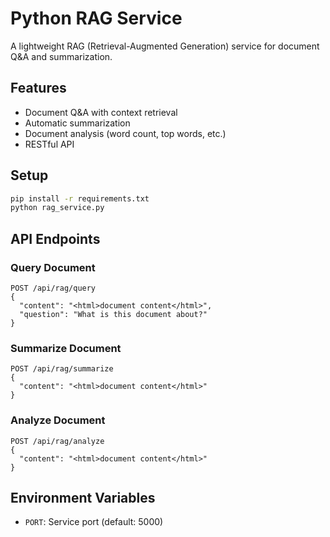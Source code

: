 # Python RAG Service

A lightweight RAG (Retrieval-Augmented Generation) service for document Q&A and summarization.

## Features

- Document Q&A with context retrieval
- Automatic summarization
- Document analysis (word count, top words, etc.)
- RESTful API

## Setup

```bash
pip install -r requirements.txt
python rag_service.py
```

## API Endpoints

### Query Document
```
POST /api/rag/query
{
  "content": "<html>document content</html>",
  "question": "What is this document about?"
}
```

### Summarize Document
```
POST /api/rag/summarize
{
  "content": "<html>document content</html>"
}
```

### Analyze Document
```
POST /api/rag/analyze
{
  "content": "<html>document content</html>"
}
```

## Environment Variables

- `PORT`: Service port (default: 5000)

